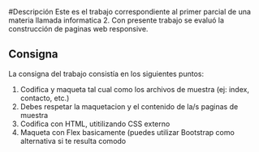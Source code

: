 #Descripción
 Este es el trabajo correspondiente al primer parcial de una materia llamada informatica 2.
 Con presente trabajo se evaluó la construcción de paginas web responsive.

 ## Consigna
 La consigna del trabajo consistía en los siguientes puntos:
1. Codifica y maqueta tal cual como los archivos de muestra (ej: index, contacto, etc.)
2. Debes respetar la maquetacion y el contenido de la/s paginas de muestra
3. Codifica con HTML, utitilizando CSS externo
4. Maqueta con Flex basicamente (puedes utilizar Bootstrap como alternativa si te resulta comodo
